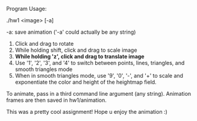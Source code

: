 Program Usage:

./hw1 \<image> [-a]

-a: save animation ('-a' could actually be any string)

1. Click and drag to rotate
2. While holding shift, click and drag to scale image
3. **While holding 'z', click and drag to translate image**
4. Use '1', '2', '3', and '4' to switch between points, lines, triangles, and smooth triangles mode
5. When in smooth triangles mode, use '9', '0', '-', and '+' to scale and exponentiate the color and height of the heightmap field.

To animate, pass in a third command line argument (any string). Animation frames are then saved in hw1/animation.

This was a pretty cool assignment! Hope u enjoy the animation :)

